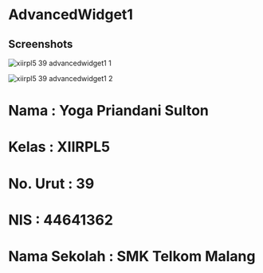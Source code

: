 # AdvancedWidget1
## Screenshots
![xiirpl5 39 advancedwidget1 1](https://cloud.githubusercontent.com/assets/14922097/19856400/d715f04e-9fab-11e6-9866-c0d965144275.PNG)

![xiirpl5 39 advancedwidget1 2](https://cloud.githubusercontent.com/assets/14922097/19856401/d740d5f2-9fab-11e6-8967-a8d9b05bbbcb.PNG)
# Nama : Yoga Priandani Sulton
# Kelas : XIIRPL5
# No. Urut : 39
# NIS : 44641362
# Nama Sekolah : SMK Telkom Malang
